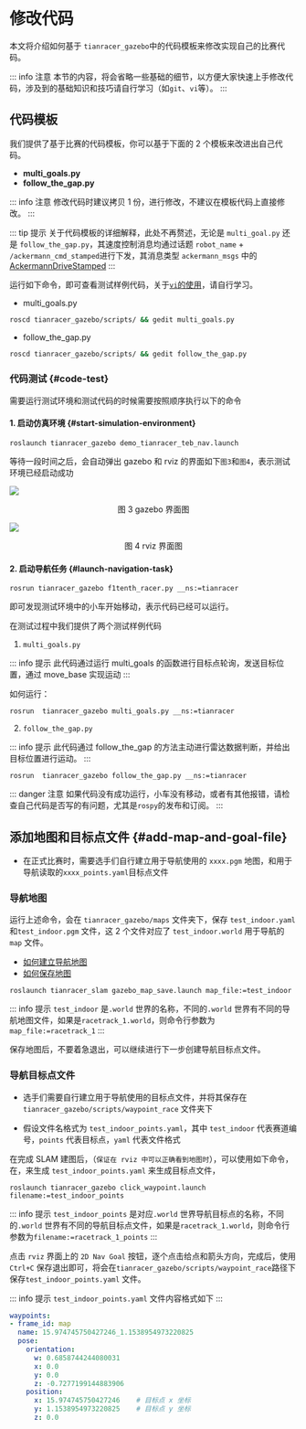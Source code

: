 # 修改代码

本文将介绍如何基于 `tianracer_gazebo`中的代码模板来修改实现自己的比赛代码。

::: info 注意 
本节的内容，将会省略一些基础的细节，以方便大家快速上手修改代码，涉及到的基础知识和技巧请自行学习（如`git`、`vi`等）。
:::

## 代码模板

我们提供了基于比赛的代码模板，你可以基于下面的 2 个模板来改进出自己代码。

- **multi_goals.py**
- **follow_the_gap.py**

::: info 注意
修改代码时建议拷贝 1 份，进行修改，不建议在模板代码上直接修改。
:::

::: tip 提示
关于代码模板的详细解释，此处不再赘述，无论是 `multi_goal.py` 还是 `follow_the_gap.py`，其速度控制消息均通过话题 `robot_name` + `/ackermann_cmd_stamped`进行下发，其消息类型 `ackermann_msgs` 中的[AckermannDriveStamped](https://docs.ros.org/en/jade/api/ackermann_msgs/html/msg/AckermannDriveStamped.html)
:::

运行如下命令，即可查看测试样例代码，关于[`vi`的使用](https://www.runoob.com/linux/linux-vim.html)，请自行学习。

- multi_goals.py
```sh
roscd tianracer_gazebo/scripts/ && gedit multi_goals.py
```

- follow_the_gap.py 

```sh
roscd tianracer_gazebo/scripts/ && gedit follow_the_gap.py 
```

### 代码测试 {#code-test}

需要运行测试环境和测试代码的时候需要按照顺序执行以下的命令

#### 1. 启动仿真环境 {#start-simulation-environment}

```shell
roslaunch tianracer_gazebo demo_tianracer_teb_nav.launch
```

等待一段时间之后，会自动弹出 gazebo 和 rviz 的界面如下`图3`和`图4`，表示测试环境已经启动成功

![](https://tianbot-pic.oss-cn-beijing.aliyuncs.com/tianbot-pic/Tianbot-Doc202310271346027.png)
<p style="text-align:center"> 图 3 gazebo 界面图 </p>

![](https://tianbot-pic.oss-cn-beijing.aliyuncs.com/tianbot-pic/Tianbot-Doc202310271346877.png)
<p style="text-align:center"> 图 4 rviz 界面图 </p>

#### 2. 启动导航任务 {#launch-navigation-task}

```shell
rosrun tianracer_gazebo f1tenth_racer.py __ns:=tianracer
```

即可发现测试环境中的小车开始移动，表示代码已经可以运行。

在测试过程中我们提供了两个测试样例代码

1. `multi_goals.py` 

::: info 提示
此代码通过运行 multi_goals 的函数进行目标点轮询，发送目标位置，通过 move_base 实现运动
:::

如何运行：

```shell
rosrun  tianracer_gazebo multi_goals.py __ns:=tianracer
```

2. `follow_the_gap.py`

::: info 提示
此代码通过 follow_the_gap 的方法主动进行雷达数据判断，并给出目标位置进行运动。
:::

```shell
rosrun  tianracer_gazebo follow_the_gap.py __ns:=tianracer
```
::: danger 注意
如果代码没有成功运行，小车没有移动，或者有其他报错，请检查自己代码是否写的有问题，尤其是`rospy`的发布和订阅。
:::

## 添加地图和目标点文件 {#add-map-and-goal-file}

- 在正式比赛时，需要选手们自行建立用于导航使用的 `xxxx.pgm` 地图，和用于导航读取的`xxxx_points.yaml`目标点文件

### 导航地图

运行上述命令，会在 `tianracer_gazebo/maps` 文件夹下，保存 `test_indoor.yaml`和`test_indoor.pgm` 文件，这 2 个文件对应了 `test_indoor.world` 用于导航的 `map` 文件。

- [如何建立导航地图](/simulation/wheel_robot/ackermann/tianracer#slam)
- [如何保存地图](/simulation/wheel_robot/ackermann/tianracer#save_map)
```shell
roslaunch tianracer_slam gazebo_map_save.launch map_file:=test_indoor  
```
::: info 提示
`test_indoor` 是`.world` 世界的名称，不同的`.world` 世界有不同的导航地图文件，如果是`racetrack_1.world`，则命令行参数为`map_file:=racetrack_1`
:::

保存地图后，不要着急退出，可以继续进行下一步创建导航目标点文件。

### 导航目标点文件

- 选手们需要自行建立用于导航使用的目标点文件，并将其保存在 `tianracer_gazebo/scripts/waypoint_race` 文件夹下

- 假设文件名格式为 `test_indoor_points.yaml`，其中 `test_indoor` 代表赛道编号，`points` 代表目标点，`yaml` 代表文件格式

在完成 SLAM 建图后，（`保证在 rviz 中可以正确看到地图时`），可以使用如下命令，在，来生成 `test_indoor_points.yaml` 来生成目标点文件，
```shell
roslaunch tianracer_gazebo click_waypoint.launch filename:=test_indoor_points
```

::: info 提示
`test_indoor_points` 是对应`.world` 世界导航目标点的名称，不同的`.world` 世界有不同的导航目标点文件，如果是`racetrack_1.world`，则命令行参数为`filename:=racetrack_1_points`
:::

点击 `rviz` 界面上的 `2D Nav Goal` 按钮，逐个点击给点和箭头方向，完成后，使用`Ctrl+C` 保存退出即可，将会在`tianracer_gazebo/scripts/waypoint_race`路径下保存`test_indoor_points.yaml` 文件。


::: info 提示
`test_indoor_points.yaml` 文件内容格式如下
:::

```yaml
waypoints:
- frame_id: map
  name: 15.974745750427246_1.1538954973220825
  pose:
    orientation:
      w: 0.6858744244080031
      x: 0.0
      y: 0.0
      z: -0.7277199144883906
    position:
      x: 15.974745750427246    # 目标点 x 坐标
      y: 1.1538954973220825    # 目标点 y 坐标
      z: 0.0
```
